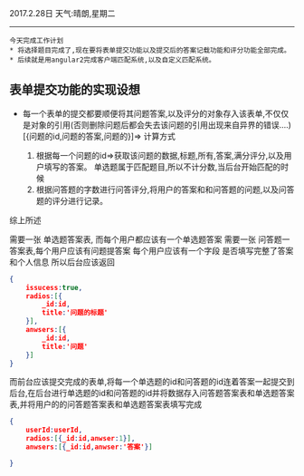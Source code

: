 2017.2.28日 天气:晴朗,星期二

------

    今天完成工作计划
    * 将选择题目完成了,现在要将表单提交功能以及提交后的答案记载功能和评分功能全部完成。
    * 后续就是用angular2完成客户端匹配系统,以及自定义匹配系统。


## 表单提交功能的实现设想
* 每一个表单的提交都要顺便将其问题答案,以及评分的对象存入该表单,不仅仅是对象的引用(否则删除问题后都会失去该问题的引用出现来自异界的错误....)
  [{问题的id,问题的答案,问题的}]=>
  计算方式

  
  1. 根据每一个问题的id=>获取该问题的数据,标题,所有,答案,满分评分,以及用户填写的答案。 单选题属于匹配题目,所以不计分数,当后台开始匹配的时候
  2. 根据问答题的字数进行问答评分,将用户的答案和和问答题的问题,以及问答题的评分进行记录。

综上所述

 需要一张 单选题答案表, 而每个用户都应该有一个单选题答案
 需要一张 问答题一答案表,每个用户应该有问题提答案
 每个用户应该有一个字段 是否填写完整了答案和个人信息
 所以后台应该返回
 ```json
 {
     issucess:true,
     radios:[{
         _id:id,
         title:'问题的标题'
     }],
     anwsers:[{
         _id:id,
         title:'问题'
     }]
 }
```
而前台应该提交完成的表单,将每一个单选题的id和问答题的id连着答案一起提交到后台,在后台进行单选题的id和问答题的id并将数据存入问答题答案表和单选题答案表,并将用户的的问答题答案表和单选题答案表填写完成
```json
{
    userId:userId,
    radios:[{_id:id,anwser:1}],
    anwsers:[{_id:id,anwser:'答案'}]

}
```




